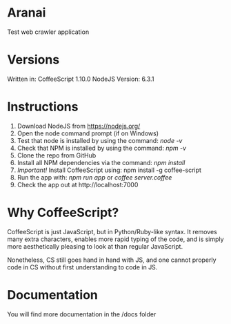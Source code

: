 # Aranai
Test web crawler application

# Versions
Written in: CoffeeScript 1.10.0
NodeJS Version: 6.3.1

# Instructions
1. Download NodeJS from https://nodejs.org/
3. Open the node command prompt (if on Windows)
3. Test that node is installed by using the command: *node -v*
4. Check that NPM is installed by using the command: *npm -v*
5. Clone the repo from GitHub
6. Install all NPM dependencies via the command: *npm install*
7. *Important!* Install CoffeeScript using: npm install -g coffee-script
8. Run the app with: *npm run app* or *coffee server.coffee*
9. Check the app out at http://localhost:7000

# Why CoffeeScript?
CoffeeScript is just JavaScript, but in Python/Ruby-like syntax. It removes many extra characters, enables more rapid typing of the code, and is simply more aesthetically pleasing to look at than regular JavaScript.

Nonetheless, CS still goes hand in hand with JS, and one cannot properly code in CS without first understanding to code in JS.

# Documentation
You will find more documentation in the /docs folder